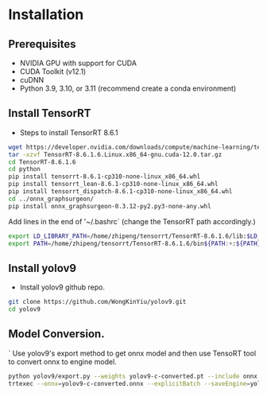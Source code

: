 # Installation

## Prerequisites

- NVIDIA GPU with support for CUDA
- CUDA Toolkit (v12.1)
- cuDNN
- Python 3.9, 3.10, or 3.11 (recommend create a conda environment)

## Install TensorRT 

- Steps to install TensorRT 8.6.1

```bash
wget https://developer.nvidia.com/downloads/compute/machine-learning/tensorrt/secure/8.6.1/tars/TensorRT-8.6.1.6.Linux.x86_64-gnu.cuda-12.0.tar.gz
tar -xzvf TensorRT-8.6.1.6.Linux.x86_64-gnu.cuda-12.0.tar.gz
cd TensorRT-8.6.1.6
cd python
pip install tensorrt-8.6.1-cp310-none-linux_x86_64.whl
pip install tensorrt_lean-8.6.1-cp310-none-linux_x86_64.whl
pip install tensorrt_dispatch-8.6.1-cp310-none-linux_x86_64.whl
cd ../onnx_graphsurgeon/
pip install onnx_graphsurgeon-0.3.12-py2.py3-none-any.whl 
```

Add lines in the end of '~/.bashrc` (change the TensorRT path accordingly.)
```bash
export LD_LIBRARY_PATH=/home/zhipeng/tensorrt/TensorRT-8.6.1.6/lib:$LD_LIBRARY_PATH
export PATH=/home/zhipeng/tensorrt/TensorRT-8.6.1.6/bin${PATH:+:${PATH}}
```

## Install yolov9

- Install yolov9 github repo.
```bash
git clone https://github.com/WongKinYiu/yolov9.git
cd yolov9
```

## Model Conversion. 
` Use yolov9's export method to get onnx model and then use TensoRT tool to convert onnx to engine model.
```bash
python yolov9/export.py --weights yolov9-c-converted.pt --include onnx
trtexec --onnx=yolov9-c-converted.onnx --explicitBatch --saveEngine=yolov9-c.engine --fp16
```

